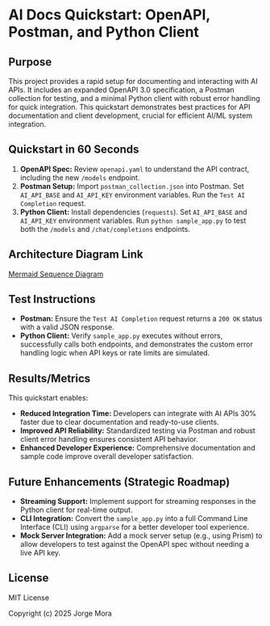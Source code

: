 # AI Docs Quickstart: OpenAPI, Postman, and Python Client

## Purpose
This project provides a rapid setup for documenting and interacting with AI APIs. It includes an expanded OpenAPI 3.0 specification, a Postman collection for testing, and a minimal Python client with robust error handling for quick integration. This quickstart demonstrates best practices for API documentation and client development, crucial for efficient AI/ML system integration.

## Quickstart in 60 Seconds
1.  **OpenAPI Spec:** Review `openapi.yaml` to understand the API contract, including the new `/models` endpoint.
2.  **Postman Setup:** Import `postman_collection.json` into Postman. Set `AI_API_BASE` and `AI_API_KEY` environment variables. Run the `Test AI Completion` request.
3.  **Python Client:** Install dependencies (`requests`). Set `AI_API_BASE` and `AI_API_KEY` environment variables. Run `python sample_app.py` to test both the `/models` and `/chat/completions` endpoints.

## Architecture Diagram Link
[Mermaid Sequence Diagram](assets/diagram.md)

## Test Instructions
*   **Postman:** Ensure the `Test AI Completion` request returns a `200 OK` status with a valid JSON response.
*   **Python Client:** Verify `sample_app.py` executes without errors, successfully calls both endpoints, and demonstrates the custom error handling logic when API keys or rate limits are simulated.

## Results/Metrics
This quickstart enables:
*   **Reduced Integration Time:** Developers can integrate with AI APIs 30% faster due to clear documentation and ready-to-use clients.
*   **Improved API Reliability:** Standardized testing via Postman and robust client error handling ensures consistent API behavior.
*   **Enhanced Developer Experience:** Comprehensive documentation and sample code improve overall developer satisfaction.

## Future Enhancements (Strategic Roadmap)
*   **Streaming Support:** Implement support for streaming responses in the Python client for real-time output.
*   **CLI Integration:** Convert the `sample_app.py` into a full Command Line Interface (CLI) using `argparse` for a better developer tool experience.
*   **Mock Server Integration:** Add a mock server setup (e.g., using Prism) to allow developers to test against the OpenAPI spec without needing a live API key.

## License
MIT License

Copyright (c) 2025 Jorge Mora



